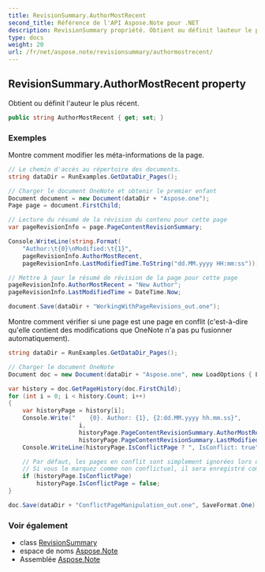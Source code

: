 ```yaml
---
title: RevisionSummary.AuthorMostRecent
second_title: Référence de l'API Aspose.Note pour .NET
description: RevisionSummary propriété. Obtient ou définit lauteur le plus récent.
type: docs
weight: 20
url: /fr/net/aspose.note/revisionsummary/authormostrecent/
---
```

## RevisionSummary.AuthorMostRecent property

Obtient ou définit l'auteur le plus récent.

```csharp
public string AuthorMostRecent { get; set; }
```

### Exemples

Montre comment modifier les méta-informations de la page.

```csharp
// Le chemin d'accès au répertoire des documents.
string dataDir = RunExamples.GetDataDir_Pages();

// Charger le document OneNote et obtenir le premier enfant           
Document document = new Document(dataDir + "Aspose.one");
Page page = document.FirstChild;

// Lecture du résumé de la révision du contenu pour cette page
var pageRevisionInfo = page.PageContentRevisionSummary;

Console.WriteLine(string.Format(
    "Author:\t{0}\nModified:\t{1}",
    pageRevisionInfo.AuthorMostRecent,
    pageRevisionInfo.LastModifiedTime.ToString("dd.MM.yyyy HH:mm:ss")));

// Mettre à jour le résumé de révision de la page pour cette page
pageRevisionInfo.AuthorMostRecent = "New Author";
pageRevisionInfo.LastModifiedTime = DateTime.Now;

document.Save(dataDir + "WorkingWithPageRevisions_out.one");
```

Montre comment vérifier si une page est une page en conflit (c'est-à-dire qu'elle contient des modifications que OneNote n'a pas pu fusionner automatiquement).

```csharp
string dataDir = RunExamples.GetDataDir_Pages();

// Charger le document OneNote
Document doc = new Document(dataDir + "Aspose.one", new LoadOptions { LoadHistory = true });

var history = doc.GetPageHistory(doc.FirstChild);
for (int i = 0; i < history.Count; i++)
{
    var historyPage = history[i];
    Console.Write("    {0}. Author: {1}, {2:dd.MM.yyyy hh.mm.ss}",
                    i,
                    historyPage.PageContentRevisionSummary.AuthorMostRecent,
                    historyPage.PageContentRevisionSummary.LastModifiedTime);
    Console.WriteLine(historyPage.IsConflictPage ? ", IsConflict: true" : string.Empty);

    // Par défaut, les pages en conflit sont simplement ignorées lors de l'enregistrement.
    // Si vous le marquez comme non conflictuel, il sera enregistré comme d'habitude dans l'historique.
    if (historyPage.IsConflictPage)
        historyPage.IsConflictPage = false;
}

doc.Save(dataDir + "ConflictPageManipulation_out.one", SaveFormat.One);
```

### Voir également

* class [RevisionSummary](../)
* espace de noms [Aspose.Note](../../revisionsummary/)
* Assemblée [Aspose.Note](../../../)


